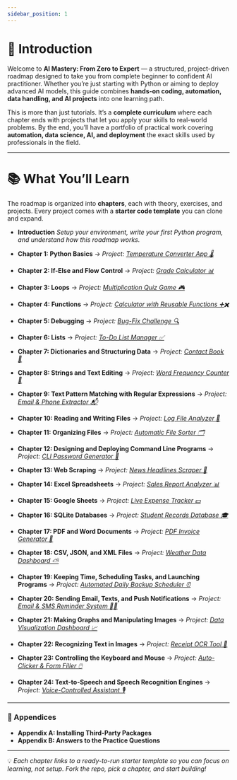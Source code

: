 ```yaml
---
sidebar_position: 1
---
```


# 👋 Introduction

Welcome to **AI Mastery: From Zero to Expert** — a structured, project-driven roadmap designed to take you from complete beginner to confident AI practitioner. Whether you’re just starting with Python or aiming to deploy advanced AI models, this guide combines **hands-on coding, automation, data handling, and AI projects** into one learning path.

This is more than just tutorials. It’s a **complete curriculum** where each chapter ends with projects that let you apply your skills to real-world problems. By the end, you’ll have a portfolio of practical work covering **automation, data science, AI, and deployment** the exact skills used by professionals in the field.

---

# 📚 What You’ll Learn

The roadmap is organized into **chapters**, each with theory, exercises, and projects. Every project comes with a **starter code template** you can clone and expand.

* **Introduction**
  *Setup your environment, write your first Python program, and understand how this roadmap works.*

* **Chapter 1: Python Basics**
  → *Project: [Temperature Converter App 🌡️](projects/chapter01_temperature_converter/starter.py)*

* **Chapter 2: If-Else and Flow Control**
  → *Project: [Grade Calculator 📊](projects/chapter02_grade_calculator/starter.py)*

* **Chapter 3: Loops**
  → *Project: [Multiplication Quiz Game 🎮](projects/chapter03_quiz_game/starter.py)*

* **Chapter 4: Functions**
  → *Project: [Calculator with Reusable Functions ➕✖️](projects/chapter04_calculator/starter.py)*

* **Chapter 5: Debugging**
  → *Project: [Bug-Fix Challenge 🔍](projects/chapter05_debugging/starter.py)*

* **Chapter 6: Lists**
  → *Project: [To-Do List Manager ✅](projects/chapter06_todo_list/starter.py)*

* **Chapter 7: Dictionaries and Structuring Data**
  → *Project: [Contact Book 📒](projects/chapter07_contact_book/starter.py)*

* **Chapter 8: Strings and Text Editing**
  → *Project: [Word Frequency Counter 📖](projects/chapter08_word_counter/starter.py)*

* **Chapter 9: Text Pattern Matching with Regular Expressions**
  → *Project: [Email & Phone Extractor 📬](projects/chapter09_regex_extractor/starter.py)*

* **Chapter 10: Reading and Writing Files**
  → *Project: [Log File Analyzer 📝](projects/chapter10_log_analyzer/starter.py)*

* **Chapter 11: Organizing Files**
  → *Project: [Automatic File Sorter 🗂️](projects/chapter11_file_sorter/starter.py)*

* **Chapter 12: Designing and Deploying Command Line Programs**
  → *Project: [CLI Password Generator 🔑](projects/chapter12_password_generator/starter.py)*

* **Chapter 13: Web Scraping**
  → *Project: [News Headlines Scraper 📰](projects/chapter13_web_scraper/starter.py)*

* **Chapter 14: Excel Spreadsheets**
  → *Project: [Sales Report Analyzer 📊](projects/chapter14_excel_analyzer/starter.py)*

* **Chapter 15: Google Sheets**
  → *Project: [Live Expense Tracker 💵](projects/chapter15_google_sheets/starter.py)*

* **Chapter 16: SQLite Databases**
  → *Project: [Student Records Database 🎓](projects/chapter16_sqlite_db/starter.py)*

* **Chapter 17: PDF and Word Documents**
  → *Project: [PDF Invoice Generator 📄](projects/chapter17_pdf_invoice/starter.py)*

* **Chapter 18: CSV, JSON, and XML Files**
  → *Project: [Weather Data Dashboard ⛅](projects/chapter18_data_dashboard/starter.py)*

* **Chapter 19: Keeping Time, Scheduling Tasks, and Launching Programs**
  → *Project: [Automated Daily Backup Scheduler ⏰](projects/chapter19_task_scheduler/starter.py)*

* **Chapter 20: Sending Email, Texts, and Push Notifications**
  → *Project: [Email & SMS Reminder System 📧📱](projects/chapter20_notifications/starter.py)*

* **Chapter 21: Making Graphs and Manipulating Images**
  → *Project: [Data Visualization Dashboard 📈](projects/chapter21_visualizer/starter.py)*

* **Chapter 22: Recognizing Text in Images**
  → *Project: [Receipt OCR Tool 🧾](projects/chapter22_ocr_tool/starter.py)*

* **Chapter 23: Controlling the Keyboard and Mouse**
  → *Project: [Auto-Clicker & Form Filler 🖱️](projects/chapter23_auto_clicker/starter.py)*

* **Chapter 24: Text-to-Speech and Speech Recognition Engines**
  → *Project: [Voice-Controlled Assistant 🎙️](projects/chapter24_voice_assistant/starter.py)*

---

### 📑 Appendices

* **Appendix A: Installing Third-Party Packages**
* **Appendix B: Answers to the Practice Questions**

---

💡 *Each chapter links to a ready-to-run starter template so you can focus on learning, not setup. Fork the repo, pick a chapter, and start building!*
